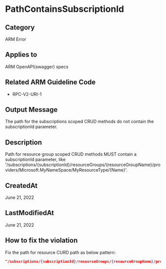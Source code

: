 # PathContainsSubscriptionId

## Category

ARM Error

## Applies to

ARM OpenAPI(swagger) specs

## Related ARM Guideline Code

- RPC-V2-URI-1

## Output Message

The path for the subscriptions scoped CRUD methods do not contain the subscriptionId parameter.

## Description

Path for resource group scoped CRUD methods MUST contain a subscriptionId parameter, like '/subscriptions/{subscriptionId}/resourceGroups/{resourceGroupName}/providers/Microsoft.MyNameSpace/MyResourceType/{Name}'.

## CreatedAt

June 21, 2022

## LastModifiedAt

June 21, 2022

## How to fix the violation

Fix the path for resource CURD path as below pattern:

```json
"/subscriptions/{subscriptionId}/resourceGroups/{resourceGroupName}/providers/Microsoft.MyNameSpace/MyResourceType..."
```
